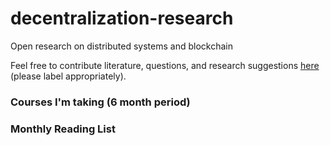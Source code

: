 # decentralization-research
Open research on distributed systems and blockchain

Feel free to contribute literature, questions, and research suggestions [here](https://github.com/jalora/decentralization-research/issues/new) (please label appropriately).

### Courses I'm taking (6 month period)


### Monthly Reading List
